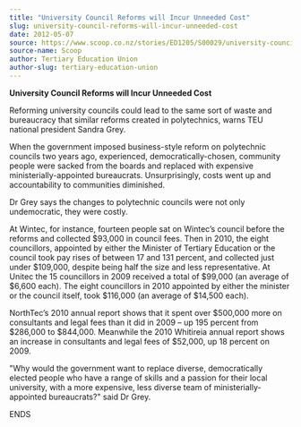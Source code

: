 ```yaml
---
title: "University Council Reforms will Incur Unneeded Cost"
slug: university-council-reforms-will-incur-unneeded-cost
date: 2012-05-07
source: https://www.scoop.co.nz/stories/ED1205/S00029/university-council-reforms-will-incur-unneeded-cost.htm
source-name: Scoop
author: Tertiary Education Union
author-slug: tertiary-education-union
---
```


<p><strong>University Council Reforms will Incur Unneeded
Cost</strong></p>

<p>Reforming university councils could lead to
the same sort of waste and bureaucracy that similar reforms
created in polytechnics, warns TEU national president Sandra
Grey.</p>

<p>When the government imposed business-style reform on
polytechnic councils two years ago, experienced,
democratically-chosen, community people were sacked from the
boards and replaced with expensive ministerially-appointed
bureaucrats. Unsurprisingly, costs went up and
accountability to communities diminished.</p>

<p>Dr Grey says the
changes to polytechnic councils were not only undemocratic,
they were costly.</p>

<p>At Wintec, for instance, fourteen people
sat on Wintec’s council before the reforms and collected
$93,000 in council fees. Then in 2010, the eight
councillors, appointed by either the Minister of Tertiary
Education or the council took pay rises of between 17 and
131 percent, and collected just under $109,000, despite
being half the size and less representative. At Unitec the
15 councillors in 2009 received a total of $99,000 (an
average of $6,600 each). The eight councillors in 2010
appointed by either the minister or the council itself, took
$116,000 (an average of $14,500 each).</p>

<p>NorthTec’s 2010
annual report shows that it spent over $500,000 more on
consultants and legal fees than it did in 2009 – up 195
percent from $286,000 to $844,000. Meanwhile the 2010
Whitireia annual report shows an increase in consultants and
legal fees of $52,000, up 18 percent on 2009.</p>

<p>"Why would
the government want to replace diverse, democratically
elected people who have a range of skills and a passion for
their local university, with a more expensive, less diverse
team of ministerially-appointed bureaucrats?" said Dr
Grey.</p>

<p>ENDS<p>

